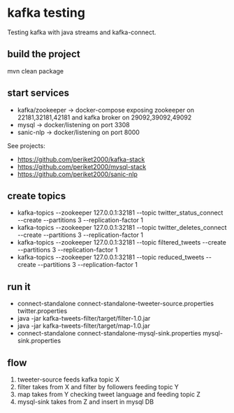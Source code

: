 # kafka testing

Testing kafka with java streams and kafka-connect.

## build the project

mvn clean package

## start services

* kafka/zookeeper -> docker-compose exposing zookeeper on 22181,32181,42181 and kafka broker on 29092,39092,49092
* mysql -> docker/listening on port 3308
* sanic-nlp -> docker/listening on port 8000

See projects:

- https://github.com/periket2000/kafka-stack
- https://github.com/periket2000/mysql-stack
- https://github.com/periket2000/sanic-nlp

## create topics

- kafka-topics --zookeeper 127.0.0.1:32181 --topic twitter_status_connect --create --partitions 3 --replication-factor 1
- kafka-topics --zookeeper 127.0.0.1:32181 --topic twitter_deletes_connect --create --partitions 3 --replication-factor 1
- kafka-topics --zookeeper 127.0.0.1:32181 --topic filtered_tweets --create --partitions 3 --replication-factor 1
- kafka-topics --zookeeper 127.0.0.1:32181 --topic reduced_tweets --create --partitions 3 --replication-factor 1

## run it

* connect-standalone connect-standalone-tweeter-source.properties twitter.properties
* java -jar kafka-tweets-filter/target/filter-1.0.jar
* java -jar kafka-tweets-filter/target/map-1.0.jar
* connect-standalone connect-standalone-mysql-sink.properties mysql-sink.properties

## flow

1. tweeter-source feeds kafka topic X
2. filter takes from X and filter by followers feeding topic Y
3. map takes from Y checking tweet language and feeding topic Z
4. mysql-sink takes from Z and insert in mysql DB